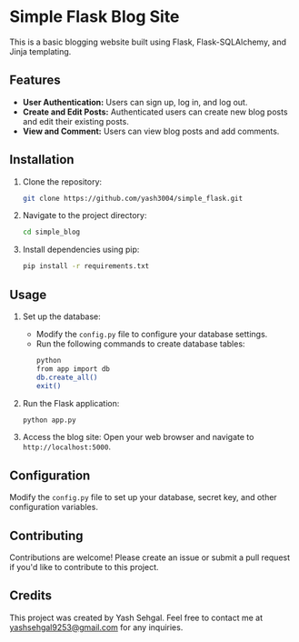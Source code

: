 

# Simple Flask Blog Site

This is a basic blogging website built using Flask, Flask-SQLAlchemy, and Jinja templating.

## Features

- **User Authentication:** Users can sign up, log in, and log out.
- **Create and Edit Posts:** Authenticated users can create new blog posts and edit their existing posts.
- **View and Comment:** Users can view blog posts and add comments.

## Installation

1. Clone the repository:
   ```bash
   git clone https://github.com/yash3004/simple_flask.git
   ```

2. Navigate to the project directory:
   ```bash
   cd simple_blog
   ```

3. Install dependencies using pip:
   ```bash
   pip install -r requirements.txt
   ```

## Usage

1. Set up the database:
   - Modify the `config.py` file to configure your database settings.
   - Run the following commands to create database tables:
     ```bash
     python
     from app import db
     db.create_all()
     exit()
     ```

2. Run the Flask application:
   ```bash
   python app.py
   ```

3. Access the blog site:
   Open your web browser and navigate to `http://localhost:5000`.

## Configuration

Modify the `config.py` file to set up your database, secret key, and other configuration variables.

## Contributing

Contributions are welcome! Please create an issue or submit a pull request if you'd like to contribute to this project.

## Credits

This project was created by Yash Sehgal. Feel free to contact me at yashsehgal9253@gmail.com for any inquiries.

